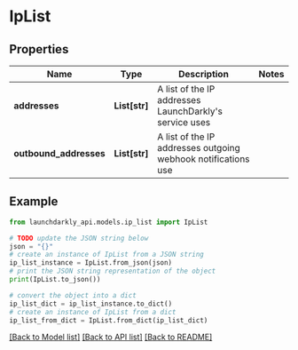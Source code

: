 # IpList


## Properties

Name | Type | Description | Notes
------------ | ------------- | ------------- | -------------
**addresses** | **List[str]** | A list of the IP addresses LaunchDarkly&#39;s service uses | 
**outbound_addresses** | **List[str]** | A list of the IP addresses outgoing webhook notifications use | 

## Example

```python
from launchdarkly_api.models.ip_list import IpList

# TODO update the JSON string below
json = "{}"
# create an instance of IpList from a JSON string
ip_list_instance = IpList.from_json(json)
# print the JSON string representation of the object
print(IpList.to_json())

# convert the object into a dict
ip_list_dict = ip_list_instance.to_dict()
# create an instance of IpList from a dict
ip_list_from_dict = IpList.from_dict(ip_list_dict)
```
[[Back to Model list]](../README.md#documentation-for-models) [[Back to API list]](../README.md#documentation-for-api-endpoints) [[Back to README]](../README.md)


